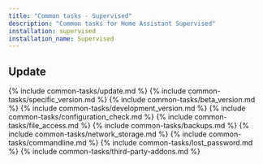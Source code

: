 ```yaml
---
title: "Common tasks - Supervised"
description: "Common tasks for Home Assistant Supervised"
installation: supervised
installation_name: Supervised
---
```


## Update

{% include common-tasks/update.md %}
{% include common-tasks/specific_version.md %}
{% include common-tasks/beta_version.md %}
{% include common-tasks/development_version.md %}
{% include common-tasks/configuration_check.md %}
{% include common-tasks/file_access.md %}
{% include common-tasks/backups.md %}
{% include common-tasks/network_storage.md %}
{% include common-tasks/commandline.md %}
{% include common-tasks/lost_password.md %}
{% include common-tasks/third-party-addons.md %}